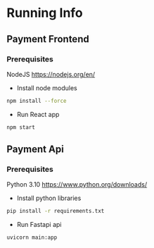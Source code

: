 # Running Info

## Payment Frontend

### Prerequisites
NodeJS https://nodejs.org/en/

- Install node modules
```bash 
npm install --force
```
- Run React app
```bash 
npm start
```
## Payment Api

### Prerequisites
Python 3.10 https://www.python.org/downloads/

- Install python libraries
```bash 
pip install -r requirements.txt
```
- Run Fastapi api
```bash 
uvicorn main:app 
```
